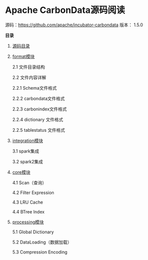 Apache CarbonData源码阅读
=========================

源码：<https://github.com/apache/incubator-carbondata>
版本： 1.5.0

**目录**

1. [源码目录](1-module-outline.md)

2. [format模块](2-format.md)

   2.1 文件目录结构

   2.2 文件内容详解
   
      2.2.1 Schema文件格式

      2.2.2 carbondata文件格式

      2.2.3 carbonindex文件格式

      2.2.4 dictionary 文件格式

      2.2.5 tablestatus 文件格式

3. [integration模块](3-integration.md)

   3.1 spark集成

   3.2 spark2集成

4. [core模块](4-core.md)

   4.1 Scan（查询）

   4.2 Filter Expression

   4.3 LRU Cache

   4.4 BTree Index

5. [processing模块](5-processing.md)

   5.1 Global Dictionary

   5.2 DataLoading（数据加载）

   5.3 Compression Encoding
